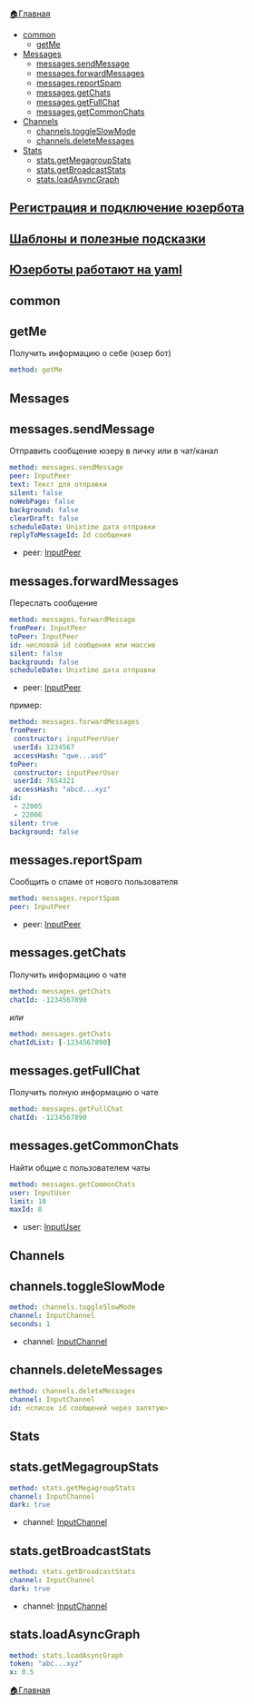 


[🏠Главная](/docs/_test/userbot)


* [common](#common)
   * [getMe](#getme)
* [Messages](#messages)
   * [messages.sendMessage](#messages-sendmessage)
   * [messages.forwardMessages](#messages-forwardmessages)
   * [messages.reportSpam](#messages-reportspam)
   * [messages.getChats](#messages-getchats)
   * [messages.getFullChat](#messages-getfullchat)
   * [messages.getCommonChats](#messages-getcommonchats)
* [Channels](#channels)
   * [channels.toggleSlowMode](#channels-toggleslowmode)
   * [channels.deleteMessages](#channels-deleteMessages)
* [Stats](#stats)
   * [stats.getMegagroupStats](#stats-getmegagroupstats)
   * [stats.getBroadcastStats](#stats-getbroadcaststats)
   * [stats.loadAsyncGraph](#stats-loadasyncgraph)

##  [Регистрация и подключение юзербота](/docs/_test/userbot/createuserbot)

##  [Шаблоны и полезные подсказки](/docs/_test/userbot/sample)

## [Юзерботы работают на yaml](https://docs.ansible.com/ansible/latest/reference_appendices/YAMLSyntax.html)
## common
## getMe

Получить информацию о себе (юзер бот)
```yaml 
method: getMe
```
## Messages
##  messages.sendMessage

Отправить сообщение юзеру в личку или в чат/канал
```yaml 
method: messages.sendMessage
peer: InputPeer
text: Текст для отправки
silent: false
noWebPage: false
background: false
clearDraft: false
scheduleDate: Unixtime дата отправки
replyToMessageId: Id сообщения
```
* peer: [InputPeer](/docs/_test/userbot/inputpeer)
## messages.forwardMessages

Переслать сообщение
```yaml 
method: messages.forwardMessage
fromPeer: InputPeer
toPeer: InputPeer
id: числовой id сообщения или массив
silent: false
background: false
scheduleDate: Unixtime дата отправки
```
* peer: [InputPeer](/docs/_test/userbot/inputpeer)

пример:
```yaml 
method: messages.forwardMessages
fromPeer:
 constructor: inputPeerUser
 userId: 1234567
 accessHash: "qwe...asd"
toPeer:
 constructor: inputPeerUser
 userId: 7654321
 accessHash: "abcd...xyz"
id:
 - 22005
 - 22006
silent: true
background: false
```


##  messages.reportSpam

Сообщить о спаме от нового пользователя
```yaml 
method: messages.reportSpam
peer: InputPeer
```
* peer: [InputPeer](/docs/_test/userbot/inputpeer)



## messages.getChats

Получить информацию о чате
```yaml 
method: messages.getChats
chatId: -1234567890
```

_или_
```yaml 
method: messages.getChats
chatIdList: [-1234567890]
```
## messages.getFullChat

Получить полную информацию о чате
```yaml 
method: messages.getFullChat
chatId: -1234567890
```


## messages.getCommonChats

Найти общие с пользователем чаты
```yaml 
method: messages.getCommonChats
user: InputUser
limit: 10
maxId: 0
```
* user: [InputUser](/docs/_test/userbot/inputuser)


## Channels
## channels.toggleSlowMode
```yaml 
method: channels.toggleSlowMode
channel: InputChannel
seconds: 1
```
* channel: [InputChannel](/docs/_test/userbot/inputchannel)

## channels.deleteMessages
```yaml 
method: channels.deleteMessages
channel: InputChannel
id: <список id сообщений через запятую>
```

## Stats
## stats.getMegagroupStats
```yaml 
method: stats.getMegagroupStats
channel: InputChannel
dark: true
```
* channel: [InputChannel](/docs/_test/userbot/inputchannel)
## stats.getBroadcastStats
```yaml 
method: stats.getBroadcastStats
channel: InputChannel
dark: true
```
* channel: [InputChannel](/docs/_test/userbot/inputchannel)
## stats.loadAsyncGraph
```yaml 
method: stats.loadAsyncGraph
token: "abc...xyz"
x: 0.5
```







[🏠Главная](/docs/_test/userbot)


  


